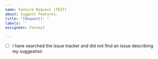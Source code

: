```yaml
---
name: Feature Request [TEST]
about: Suggest features.
title: "[Request]: "
labels: ''
assignees: Fesuoy1

---
```


- [ ] I have searched the issue tracker and did not find an issue describing my suggestion
